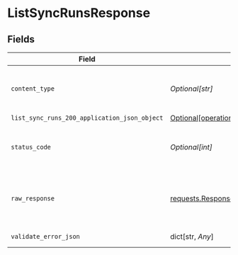 # ListSyncRunsResponse


## Fields

| Field                                                                                                                | Type                                                                                                                 | Required                                                                                                             | Description                                                                                                          |
| -------------------------------------------------------------------------------------------------------------------- | -------------------------------------------------------------------------------------------------------------------- | -------------------------------------------------------------------------------------------------------------------- | -------------------------------------------------------------------------------------------------------------------- |
| `content_type`                                                                                                       | *Optional[str]*                                                                                                      | :heavy_check_mark:                                                                                                   | HTTP response content type for this operation                                                                        |
| `list_sync_runs_200_application_json_object`                                                                         | [Optional[operations.ListSyncRuns200ApplicationJSON]](undefined/models/operations/listsyncruns200applicationjson.md) | :heavy_minus_sign:                                                                                                   | Ok                                                                                                                   |
| `status_code`                                                                                                        | *Optional[int]*                                                                                                      | :heavy_check_mark:                                                                                                   | HTTP response status code for this operation                                                                         |
| `raw_response`                                                                                                       | [requests.Response](https://requests.readthedocs.io/en/latest/api/#requests.Response)                                | :heavy_minus_sign:                                                                                                   | Raw HTTP response; suitable for custom response parsing                                                              |
| `validate_error_json`                                                                                                | dict[str, *Any*]                                                                                                     | :heavy_minus_sign:                                                                                                   | Validation Failed                                                                                                    |